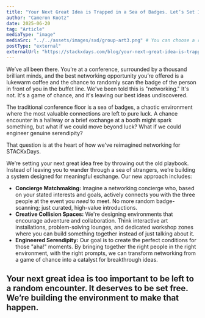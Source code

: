 ```yaml
---
title: "Your Next Great Idea is Trapped in a Sea of Badges. Let’s Set It Free"
author: "Cameron Kootz"
date: 2025-06-20
tag: "Article"
mediaType: "image"
mediaSrc: "../../assets/images/sxd/group-art3.png" # You can choose a relevant image
postType: "external"
externalUrl: "https://stackxdays.com/blog/your-next-great-idea-is-trapped-in-a-sea-of-badges-let-s-set-it-free"
---
```


We’ve all been there. You’re at a conference, surrounded by a thousand brilliant minds, and the best networking opportunity you’re offered is a lukewarm coffee and the chance to randomly scan the badge of the person in front of you in the buffet line. We've been told this is "networking." It's not. It's a game of chance, and it's leaving our best ideas undiscovered.

The traditional conference floor is a sea of badges, a chaotic environment where the most valuable connections are left to pure luck. A chance encounter in a hallway or a brief exchange at a booth might spark something, but what if we could move beyond luck? What if we could engineer genuine serendipity?

That question is at the heart of how we've reimagined networking for STACKxDays.

We’re setting your next great idea free by throwing out the old playbook. Instead of leaving you to wander through a sea of strangers, we’re building a system designed for meaningful exchange. Our new approach includes:

* **Concierge Matchmaking:** Imagine a networking concierge who, based on your stated interests and goals, actively connects you with the three people at the event you *need* to meet. No more random badge-scanning; just curated, high-value introductions.
* **Creative Collision Spaces:** We're designing environments that encourage adventure and collaboration. Think interactive art installations, problem-solving lounges, and dedicated workshop zones where you can build something together instead of just talking about it.
* **Engineered Serendipity:** Our goal is to create the perfect conditions for those "aha!" moments. By bringing together the right people in the right environment, with the right prompts, we can transform networking from a game of chance into a catalyst for breakthrough ideas.

Your next great idea is too important to be left to a random encounter. It deserves to be set free. We’re building the environment to make that happen.
---